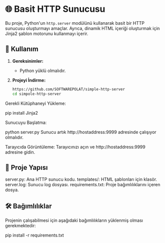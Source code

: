 # 🌐 Basit HTTP Sunucusu

Bu proje, Python'un `http.server` modülünü kullanarak basit bir HTTP sunucusu oluşturmayı amaçlar. Ayrıca, dinamik HTML içeriği oluşturmak için Jinja2 şablon motorunu kullanmayı içerir.

## 🚀 Kullanım

1. **Gereksinimler:**
   - Python yüklü olmalıdır.

2. **Projeyi İndirme:**
   ```bash
   https://github.com/SOFTWAREPOLAT/simple-http-server
   cd simpole-http-server
Gerekli Kütüphaneyi Yükleme:

pip install Jinja2

Sunucuyu Başlatma:

python server.py
Sunucu artık http://hostaddress:9999 adresinde çalışıyor olmalıdır.

Tarayıcıda Görüntüleme:
Tarayıcınızı açın ve http://hostaddress:9999 adresine gidin.

## 📂 Proje Yapısı
server.py: Ana HTTP sunucu kodu.
templates/: HTML şablonları için klasör.
server.log: Sunucu log dosyası.
requirements.txt: Proje bağımlılıklarını içeren dosya.

## 🛠️ Bağımlılıklar
Projenin çalışabilmesi için aşağıdaki bağımlılıkların yüklenmiş olması gerekmektedir:

pip install -r requirements.txt
